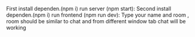 First install dependen.(npm i) run server (npm start):
Second install dependen.(npm i) run frontend (npm run dev):
Type your name and room , room should be similar to chat and from different window tab chat will be working